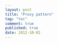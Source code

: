 ```yaml
---
layout: post
title: "Proxy pattern"
tag: "tec"
comment: true
published: true
date: 2012-10-02
---
```


